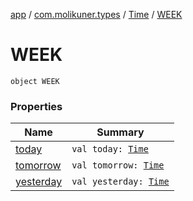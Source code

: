 [app](../../../index.md) / [com.molikuner.types](../../index.md) / [Time](../index.md) / [WEEK](./index.md)

# WEEK

`object WEEK`

### Properties

| Name | Summary |
|---|---|
| [today](today.md) | `val today: `[`Time`](../index.md) |
| [tomorrow](tomorrow.md) | `val tomorrow: `[`Time`](../index.md) |
| [yesterday](yesterday.md) | `val yesterday: `[`Time`](../index.md) |
